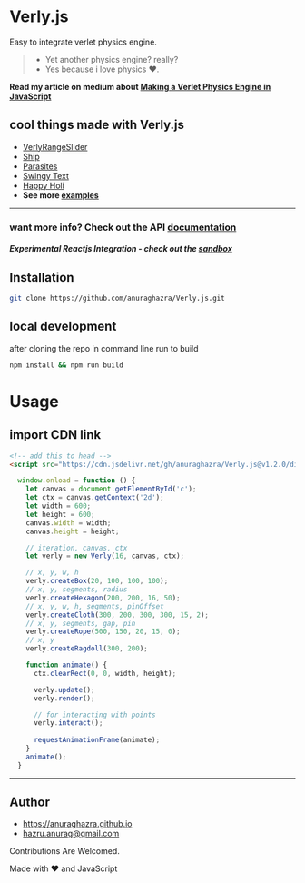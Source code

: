 # Verly.js

Easy to integrate verlet physics engine.

> - Yet another physics engine? really?
> - Yes because i love physics :heart:.

**Read my article on medium about [Making a Verlet Physics Engine in JavaScript](https://medium.com/better-programming/making-a-verlet-physics-engine-in-javascript-1dff066d7bc5)**


## cool things made with Verly.js
- [VerlyRangeSlider](https://anuraghazra.github.io/VerlyRangeSlider/)
- [Ship](https://anuraghazra.github.io/Verly.js/examples/ship/)
- [Parasites](https://anuraghazra.github.io/parasites/)
- [Swingy Text](https://anuraghazra.github.io/Verly.js/examples/text/)
- [Happy Holi](https://anuraghazra.github.io/Verly.js/examples/typography/)
- **See more [examples](https://anuraghazra.github.io/Verly.js/examples/)**

---
### want more info? Check out the API **[documentation](https://anuraghazra.github.io/Verly.js/docs)**


#### *Experimental Reactjs Integration - check out the [sandbox](https://codesandbox.io/s/verlyjs-react-w5kfr)*


## Installation

```bash
git clone https://github.com/anuraghazra/Verly.js.git
```

## local development

after cloning the repo in command line run to build
```bash
npm install && npm run build
```




# Usage

## import CDN link
```html
<!-- add this to head -->
<script src="https://cdn.jsdelivr.net/gh/anuraghazra/Verly.js@v1.2.0/dist/verly.bundle.js"></script>
```

```js
  window.onload = function () {
    let canvas = document.getElementById('c');
    let ctx = canvas.getContext('2d');
    let width = 600;
    let height = 600;
    canvas.width = width;
    canvas.height = height;

    // iteration, canvas, ctx
    let verly = new Verly(16, canvas, ctx);

    // x, y, w, h
    verly.createBox(20, 100, 100, 100);
    // x, y, segments, radius
    verly.createHexagon(200, 200, 16, 50);
    // x, y, w, h, segments, pinOffset
    verly.createCloth(300, 200, 300, 300, 15, 2);
    // x, y, segments, gap, pin
    verly.createRope(500, 150, 20, 15, 0);
    // x, y
    verly.createRagdoll(300, 200);

    function animate() {
      ctx.clearRect(0, 0, width, height);

      verly.update();
      verly.render();

      // for interacting with points
      verly.interact();
      
      requestAnimationFrame(animate);
    }
    animate();
  }

```

----------

## Author
- https://anuraghazra.github.io
- hazru.anurag@gmail.com



Contributions Are Welcomed.

Made with :heart: and JavaScript